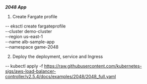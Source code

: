 *********2048 App*********

1. Create Fargate profile

 -- eksctl create fargateprofile \
    --cluster demo-cluster \
    --region us-east-1 \
    --name alb-sample-app \
    --namespace game-2048


2. Deploy the deployment, service and Ingress

  -- kubectl apply -f https://raw.githubusercontent.com/kubernetes-sigs/aws-load-balancer-controller/v2.5.4/docs/examples/2048/2048_full.yaml
